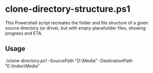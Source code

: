 # clone-directory-structure.ps1

This Powershell script recreates the folder and file structure of a given source directory (or drive), but with empty placeholder files, showing progress and ETA.

## Usage
.\clone-directory.ps1 -SourcePath "D:\Media" -DestinationPath "E:\Index\Media"
